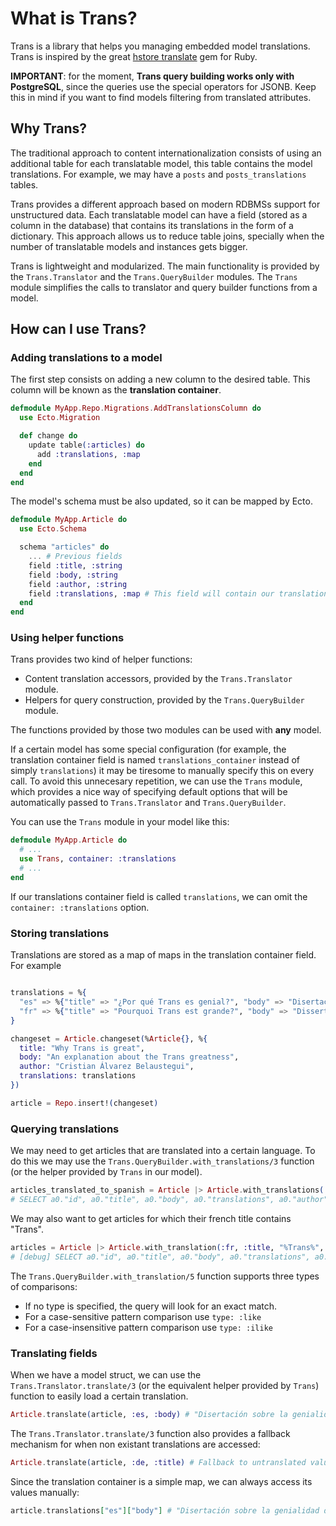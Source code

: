 # What is Trans?

Trans is a library that helps you managing embedded model translations.
Trans is inspired by the great [hstore translate](https://github.com/Leadformance/hstore_translate) gem for Ruby.

**IMPORTANT**: for the moment, **Trans query building works only with PostgreSQL**, since the queries use
the special operators for JSONB. Keep this in mind if you want to find models filtering from translated
attributes.

## Why Trans?

The traditional approach to content internationalization consists of using an additional
table for each translatable model, this table contains the model translations. For example,
we may have a `posts` and `posts_translations` tables.

Trans provides a different approach based on modern RDBMSs support for unstructured data.
Each translatable model can have a field (stored as a column in the database) that contains
its translations in the form of a dictionary. This approach allows us to reduce table joins,
specially when the number of translatable models and instances gets bigger.

Trans is lightweight and modularized. The main functionality is provided by the `Trans.Translator` and the `Trans.QueryBuilder` modules. The `Trans` module simplifies the calls to translator and query builder functions from a model.

## How can I use Trans?

### Adding translations to a model

The first step consists on adding a new column to the desired table. This column will be known as the **translation container**.

```elixir
defmodule MyApp.Repo.Migrations.AddTranslationsColumn do
  use Ecto.Migration

  def change do
    update table(:articles) do
      add :translations, :map
    end
  end
end
```

The model's schema must be also updated, so it can be mapped by Ecto.

```elixir
defmodule MyApp.Article do
  use Ecto.Schema

  schema "articles" do
    ... # Previous fields
    field :title, :string
    field :body, :string
    field :author, :string
    field :translations, :map # This field will contain our translations
  end
end
```

### Using helper functions

Trans provides two kind of helper functions:

  * Content translation accessors, provided by the `Trans.Translator` module.
  * Helpers for query construction, provided by the `Trans.QueryBuilder` module.

The functions provided by those two modules can be used with **any** model.

If a certain model has some special configuration (for example, the translation container
field is named `translations_container` instead of simply `translations`) it may be
tiresome to manually specify this on every call.  To avoid this unnecesary repetition,
we can use the `Trans` module, which provides a nice way of specifying default options
that will be automatically passed to `Trans.Translator` and `Trans.QueryBuilder`.

You can use the `Trans` module in your model like this:

```elixir
defmodule MyApp.Article do
  # ...
  use Trans, container: :translations
  # ...
end
```

If our translations container field is called `translations`, we can omit the `container: :translations` option.

### Storing translations

Translations are stored as a map of maps in the translation container field. For example

```elixir

translations = %{
  "es" => %{"title" => "¿Por qué Trans es genial?", "body" => "Disertación sobre la genialidad de Trans"},
  "fr" => %{"title" => "Pourquoi Trans est grande?", "body" => "Dissertation sur le génie de Trans"}
}

changeset = Article.changeset(%Article{}, %{
  title: "Why Trans is great",
  body: "An explanation about the Trans greatness",
  author: "Cristian Álvarez Belaustegui",
  translations: translations
})

article = Repo.insert!(changeset)

```

### Querying translations

We may need to get articles that are translated into a certain language. To do this we may
use the `Trans.QueryBuilder.with_translations/3` function (or the helper provided by `Trans` in our model).

```elixir
articles_translated_to_spanish = Article |> Article.with_translations(:es) |> Repo.all
# SELECT a0."id", a0."title", a0."body", a0."translations", a0."author" FROM "articles" AS a0 WHERE (a0."translations"->>$1) is not null) ["es"] OK query=17.1ms queue=0.1ms
```

We may also want to get articles for which their french title contains "Trans".

```elixir
articles = Article |> Article.with_translation(:fr, :title, "%Trans%", type: :like)
# [debug] SELECT a0."id", a0."title", a0."body", a0."translations", a0."author" FROM "articles" AS a0 WHERE (a0."translations"->$1->>$2 LIKE $3) ["fr", "title", "%Trans%"] OK query=2.1ms queue=0.1ms
```

The `Trans.QueryBuilder.with_translation/5` function supports three types of comparisons:

* If no type is specified, the query will look for an exact match.
* For a case-sensitive pattern comparison use `type: :like`
* For a case-insensitive pattern comparison use `type: :ilike`

### Translating fields

When we have a model struct, we can use the `Trans.Translator.translate/3` (or the equivalent helper provided by `Trans`) function to easily load
a certain translation.

```elixir
Article.translate(article, :es, :body) # "Disertación sobre la genialidad de Trans"
```

The `Trans.Translator.translate/3` function also provides a fallback mechanism for when
non existant translations are accessed:

```elixir
Article.translate(article, :de, :title) # Fallback to untranslated value: "Why Trans is great"
```

Since the translation container is a simple map, we can always access its values manually:

```elixir
article.translations["es"]["body"] # "Disertación sobre la genialidad de Trans"
```
